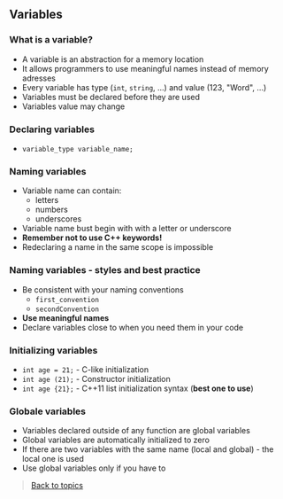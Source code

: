 ## Variables
### What is a variable?
- A variable is an abstraction for a memory location
- It allows programmers to use meaningful names instead of memory adresses
- Every variable has type (`int`, `string`, ...) and value (123, "Word", ...)
- Variables must be declared before they are used
- Variables value may change
### Declaring variables
- `variable_type variable_name;`
### Naming variables
- Variable name can contain:
  - letters
  - numbers
  - underscores
- Variable name bust begin with with a letter or underscore
- **Remember not to use C++ keywords!** 
- Redeclaring a name in the same scope is impossible
### Naming variables - styles and best practice
- Be consistent with your naming conventions
  - `first_convention`
  - `secondConvention`
- **Use meaningful names**
- Declare variables close to when you need them in your code
### Initializing variables
- `int age = 21;` - C-like initialization
- `int age (21);` - Constructor initialization
- `int age {21};` - C++11 list initialization syntax (**best one to use**)
### Globale variables
- Variables declared outside of any function are global variables
- Global variables are automatically initialized to zero
- If there are two variables with the same name (local and global) - the local one is used
- Use global variables only if you have to
> [Back to topics](contents.md)
 